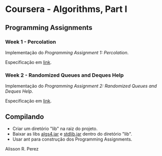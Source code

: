 # Coursera - Algorithms, Part I

## Programming Assignments

### Week 1 - Percolation

Implementação do *Programming Assignment 1: Percolation*.

Especificação em [link](http://coursera.cs.princeton.edu/algs4/assignments/percolation.html).

### Week 2 - Randomized Queues and Deques Help

Implementação do *Programming Assignment 2: Randomized Queues and Deques Help*.

Especificação em [link](http://coursera.cs.princeton.edu/algs4/assignments/queues.html).

## Compilando

* Criar um diretório "lib" na raiz do projeto.
* Baixar as libs [algs4.jar](http://algs4.cs.princeton.edu/code/algs4.jar) e [stdlib.jar](http://introcs.cs.princeton.edu/java/stdlib/stdlib.jar) dentro do diretório "lib".
* Usar ant para construção dos Programming Assignments.

Alisson R. Perez
